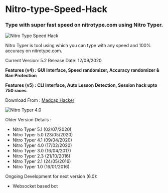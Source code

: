 # Nitro-type-Speed-Hack
### Type with super fast speed on nitrotype.com using Nitro Typer.

![Nitro Type Speed Hack](https://1.bp.blogspot.com/-bpcyvOI4Nxs/XqAh2KML7GI/AAAAAAAAHeE/oxai3zdDi7cQfoGcwsNw6nMnVUJP0P_HACLcBGAsYHQ/s1600/nitro%2Btype%2Bspeed%2Bhack%2B2020.png)

Nitro Typer is tool using which you can type with any speed and 100% accuracy on nitrotype.com.

Current Version: 5.2
Release Date: 12/09/2020

**Features (v4) : GUI Interface, Speed randomizer, Accuracy randomizer & Ban Protection**

**Features (v5) : CLI Interface, Auto Lesson Detection, Session hack upto 750 races**

Download From : [Madcap Hacker](https://www.theprabhakar.in)

![Nitro Typer 4.0](https://1.bp.blogspot.com/-80C8PpXdi98/XkbhnqSPHoI/AAAAAAAAGIM/7fY7ghrBOxEfva7FrzVeyZQuQuXM6F_HwCLcBGAsYHQ/s320/Nitro%2BTyper%2B4.0.png)

Older Version Details :
* Nitro Typer 5.1 (02/07/2020)
* Nitro Typer 5.0 (23/05/2020)
* Nitro Typer 4.1 (09/04/2020)
* Nitro Typer 4.0 (17/02/2020)
* Nitro Typer 3.0 (16/04/2017)
* Nitro Typer 2.3 (21/10/2016)
* Nitro Typer 2.1 (24/05/2016)
* Nitro Typer 1.0 (16/01/2016)

Ongoing Development for next version (6.0):
* Websocket based bot
